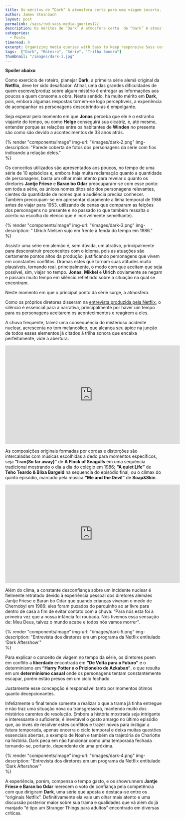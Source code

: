 ```yaml
---
title: Os méritos de “Dark” A atmosfera certa para uma viagem incerta. Os méritos de “Dark” A atmosfera certa para uma viagem incerta 
author: James Steinbach
layout: post
permalink: /sass/rwd-sass-media-queries12/
description: Os méritos de “Dark” A atmosfera certa  de “Dark” A atmosfera c de “Dark” A atmosfera c  de “Dark” A atmosfera c  de “Dark” A atmosfera cpara uma viagem incerta. Os méritos de “Dark” A atmosfera certa  de “Dark” A atmosfera c de “Dark” A atmosfera c  de “Dark” A atmosfera c  de “Dark” A atmosfera cpar
categories:
  - Posts
timeread: 9
excerpt: Organizing media queries with Sass to keep responsive Sass code clean and maintainable.
tags:  ["Dark", "Roteiro", "Série", "Trilha Sonora"]
thumbnail: "/images/dark-1.jpg"
---
```


**Spoiler abaixo**

Como exercício de roteiro, planejar **Dark**, a primeira série alemã original da **Netflix**, deve ter sido desafiador. Afinal, uma das grandes dificuldades de quem escreve/produz sobre algum mistério é entregar as informações aos poucos a quem consome a obra. Neste sentido, há muito mérito em **Dark**, pois, embora algumas respostas tornem-se logo perceptíveis, a experiência de acompanhar os personagens descobrindo-as é empolgante.

Seja esperar pelo momento em que **Jonas** perceba que ele é o estranho viajante do tempo, ou como **Helge** conseguirá sua cicatriz, e, até mesmo, entender porque as relações entre os habitantes de **Winden** no presente são como são devido a acontecimentos de 33 anos atrás.

{% render "components/image" 
img-url: "/images/dark-2.png"
img-description: "Parede coberta de fotos dos personagens da série com fios indicando a relação deles."  
%}

Os conceitos utilizados são apresentados aos poucos, no tempo de uma série de 10 episódios e, embora haja muita reclamação quanto a quantidade de personagens, basta um olhar mais atento para revelar o quanto os diretores **Jantje Friese** e **Baran bo Odar** preocuparam-se com esse ponto: em toda a série, os únicos nomes ditos são dos personagens relevantes, cientes da quantidade de nomes que a audiência precisa conhecer. Também preocupam-se em apresentar claramente a linha temporal de 1986 antes de viajar para 1953, utilizando de cenas que comparam as feições dos personagens no presente e no passado (o que também ressalta o acerto na escolha do elenco que é incrivelmente semelhante).

{% render "components/image" 
img-url: "/images/dark-3.png"
img-description: " Ulrich Nielsen sujo em frente à fenda do tempo em 1986."  
%}

Assistir uma série em alemão é, sem dúvida, um atrativo, principalmente para desconstruir preconceitos com o idioma, pois as atuações são certamente pontos altos da produção, justificando personagens que vivem em constantes conflitos. Dramas estes que tornam suas atitudes muito plausíveis, tornando real, principalmente, o modo com que aceitam que seja possível, sim, viajar no tempo. **Jonas**, **Mikkel** e **Ulrich** obviamente se negam e passam muito tempo em silêncio refletindo sobre a situação na qual se encontram.

Neste momento em que o principal ponto da série surge, a atmosfera.

Como os próprios diretores disseram na [entrevista produzida pela Netflix](https://www.youtube.com/watch?v=scFjLF2y6VM), o silêncio é essencial para a narrativa, principalmente por haver um tempo para os personagens aceitarem os acontecimentos e reagirem a eles.

A chuva frequente, talvez uma consequência do misterioso acidente nuclear, acrescenta no tom melancólico, que alcança seu ápice na junção de todos esses elementos já citados à trilha sonora que encaixa perfeitamente, vide a abertura:

<iframe width="560" height="315" src="https://www.youtube.com/embed/8c399HPb01s?si=6yDAL6SHKRHmYVP0" title="YouTube video player" frameborder="0" allow="accelerometer; autoplay; clipboard-write; encrypted-media; gyroscope; picture-in-picture; web-share" referrerpolicy="strict-origin-when-cross-origin" allowfullscreen></iframe>

As composições originais formadas por cordas e distorções são intercaladas com músicas escolhidas a dedo para momentos específicos, seja **“I ran(So far away)”** de **A Flock of Seagulls** em uma sequência tradicional mostrando o dia a dia do colégio em 1986; **“A quiet Life”** de **Teho Teardo & Blixa Bargeld** na sequencia do episódio final; ou o clímax do quinto episódio, marcado pela música **“Me and the Devil”** de **Soap&Skin**.

<iframe width="560" height="315" src="https://www.youtube.com/embed/xd9LpME3jnk?si=LvRKMkOak7jKgrMG" title="YouTube video player" frameborder="0" allow="accelerometer; autoplay; clipboard-write; encrypted-media; gyroscope; picture-in-picture; web-share" referrerpolicy="strict-origin-when-cross-origin" allowfullscreen></iframe>

Além do clima, a constante desconfiança sobre um incidente nuclear é fielmente retratado devido à experiência pessoal dos diretores alemães Jantje Friese e Baran bo Odar que quando crianças viveram o medo de Chernobyl em 1986: eles foram puxados do parquinho ao ar livre para dentro de casa a fim de evitar contato com a chuva: “Para nós esta foi a primeira vez que a nossa infância foi roubada. Nós tivemos essa sensação de: Meu Deus, talvez o mundo acabe e todos nós vamos morrer”.

{% render "components/image" 
img-url: "/images/dark-5.png"
img-description: "Entrevista dos diretores em um programa da Netflix entitulado ‘Dark Aftershow’"  
%}

Para explicar o conceito de viagem no tempo da série, os diretores poem em conflito a **liberdade** encontrada em **“De Volta para o Futuro”** e o determinismo em **“Harry Potter e o Prizioneiro de Azkaban”**, o que resulta em um **determinismo casual** onde os personagens tentam constantemente escapar, porém estão presos em um ciclo fechado.

Justamente esse concepção é responsável tanto por momentos ótimos quanto decepcionantes.

Infelizmente o final tende somente a realizar o que a trama já tinha entregue e não traz uma situação nova ou transgressora, mantendo muito dos mistérios carentes de resolução. Embora a história mostrada seja intrigante e interessante o suficiente, é inevitável o gosto amargo no último episódio que, ao invés de resolver estes conflitos e trazer novos para instigar a futura temporada, apenas encerra o ciclo temporal e deixa muitas questões essenciais abertas, a exemplo de Noah e também da trajetória de Charlotte na história. Dark peca em não funcionar como uma temporada fechada tornando-se, portanto, dependente de uma próxima.

{% render "components/image" 
img-url: "/images/dark-4.png"
img-description: "Entrevista dos diretores em um programa da Netflix entitulado ‘Dark Aftershow’"  
%}

A experiência, porém, compensa o tempo gasto, e os showrunners **Jantje Friese e Baran bo Odar** merecem o voto de confiança pela competência com que dirigiram **Dark**, uma série que aposta e destaca-se entre os “originais Netflix”. Definitivamente ela vale um olhar mais atento e uma discussão posterior maior sobre sua trama e qualidades que vá além do já manjado “é tipo um Stranger Things para adultos” encontrado em diversas críticas.